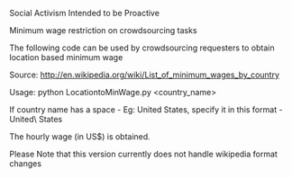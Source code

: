 Social Activism Intended to be Proactive

Minimum wage restriction on crowdsourcing tasks

The following code can be used by crowdsourcing requesters to obtain location based minimum wage

Source: http://en.wikipedia.org/wiki/List_of_minimum_wages_by_country

Usage:
python LocationtoMinWage.py <country_name>

If country name has a space - Eg: United States, specify it in this format - United\ States

The hourly wage (in US$) is obtained.

Please Note that this version currently does not handle wikipedia format changes
